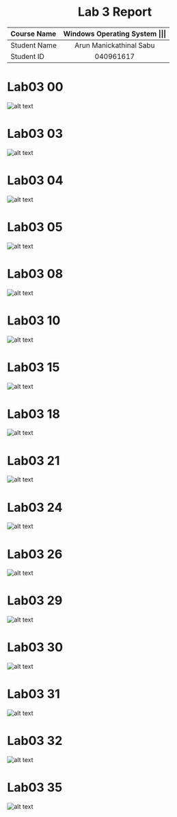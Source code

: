 <center> <h1> Lab 3 Report</h1> </center>

| **Course Name**  | **Windows Operating System \|\|\|**| 
|:-------------| :-----------------------------:|
|Student Name  | Arun Manickathinal Sabu                   |
|Student ID    | 040961617                   |

# Lab03 00

![alt text](lab03/image0.PNG)

# Lab03 03

![alt text](lab03/image3.PNG)

# Lab03 04

![alt text](lab03/image4.PNG)

# Lab03 05

![alt text](lab03/image5.PNG)

# Lab03 08

![alt text](lab03/image8.PNG)

# Lab03 10

![alt text](lab03/image10.PNG)

# Lab03 15

![alt text](lab03/image15.PNG)

# Lab03 18

![alt text](lab03/image18.PNG)

# Lab03 21

![alt text](lab03/image21.PNG)

# Lab03 24

![alt text](lab03/image24.PNG)

# Lab03 26

![alt text](lab03/image26.PNG)

# Lab03 29

![alt text](lab03/image29.PNG)

# Lab03 30

![alt text](lab03/image30.PNG)

# Lab03 31

![alt text](lab03/image31.PNG)

# Lab03 32

![alt text](lab03/image32.PNG)

# Lab03 35

![alt text](lab03/image35.PNG)









